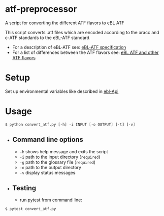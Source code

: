 # atf-preprocessor
A script for converting the different ATF flavors to eBL ATF 

This script converts .atf files which are encoded according to the oracc and c-ATF standards to the eBL-ATF standard.
* For a description of eBL-ATF see: [eBL-ATF specification](https://github.com/ElectronicBabylonianLiterature/ebl-api/blob/master/docs/ebl-atf.md)
* For a list of differences between the ATF flavors see: [eBL ATF and other ATF flavors](https://github.com/ElectronicBabylonianLiterature/generic-documentation/wiki/eBL-ATF-and-other-ATF-flavors)

# Setup
Set up environmental variables like described in  [ebl-Api](https://github.com/ElectronicBabylonianLiterature/ebl-api#running-the-application)

# Usage
<!-- usage -->
```sh-session
$ python convert_atf.py [-h] -i INPUT [-o OUTPUT] [-t] [-v]
```
<!-- usagestop -->
- ## Command line options
  * `-h` shows help message and exits the script
  * `-i` path to the input directory (`required`)
  * `-g` path to the glossary file (`required`)
  * `-o` path to the output directory
  * `-v` display status messages
- ## Testing
  * run pytest from command line:
  <!-- testing -->
 ```sh-session
 $ pytest convert_atf.py
 ```
 <!-- testing -->
